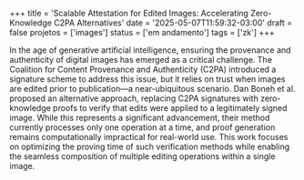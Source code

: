 +++
title = 'Scalable Attestation for Edited Images: Accelerating Zero-Knowledge C2PA Alternatives'
date = '2025-05-07T11:59:32-03:00'
draft = false
projetos = ['images']
status = ['em andamento']
tags = ['zk']
+++

In the age of generative artificial intelligence, ensuring the provenance and authenticity of digital images has emerged as a critical challenge. The Coalition for Content Provenance and Authenticity (C2PA) introduced a signature scheme to address this issue, but it relies on trust when images are edited prior to publication—a near-ubiquitous scenario. Dan Boneh et al. proposed an alternative approach, replacing C2PA signatures with zero-knowledge proofs to verify that edits were applied to a legitimately signed image. While this represents a significant advancement, their method currently processes only one operation at a time, and proof generation remains computationally impractical for real-world use. This work focuses on optimizing the proving time of such verification methods while enabling the seamless composition of multiple editing operations within a single image.
